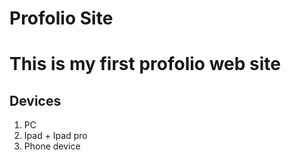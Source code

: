 # Profolio Site

This is my first profolio web site 
====

## Devices 

1. PC 
2. Ipad + Ipad pro
3. Phone device 
